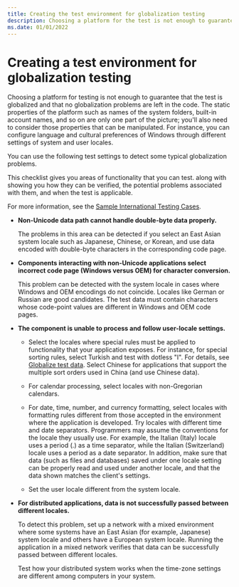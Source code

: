 ```yaml
---
title: Creating the test environment for globalization testing
description: Choosing a platform for the test is not enough to guarantee that the test is globalized and that no globalization problems are left in the code.
ms.date: 01/01/2022
---
```


# Creating a test environment for globalization testing

Choosing a platform for testing is not enough to guarantee that the test is globalized and that no globalization problems are left in the code.
The static properties of the platform such as names of the system folders, built-in account names, and so on are only one part of the picture; you'll also need to consider those properties that can be manipulated.
For instance, you can configure language and cultural preferences of Windows through different settings of system and user locales.

You can use the following test settings to detect some typical globalization problems.

This checklist gives you areas of functionality that you can test. along with showing you how they can be verified, the potential problems associated with them, and when the test is applicable.

For more information, see the [Sample International Testing Cases](sample-international-test-cases.md).

* **Non-Unicode data path cannot handle double-byte data properly.**

  The problems in this area can be detected if you select an East Asian system locale such as Japanese, Chinese, or Korean, and use data encoded with double-byte characters in the corresponding code page.

* **Components interacting with non-Unicode applications select incorrect code page (Windows versus OEM) for character conversion.**

  This problem can be detected with the system locale in cases where Windows and OEM encodings do not coincide.
  Locales like German or Russian are good candidates.
  The test data must contain characters whose code-point values are different in Windows and OEM code pages.

* **The component is unable to process and follow user-locale settings.**

  * Select the locales where special rules must be applied to functionality that your application exposes.
    For instance, for special sorting rules, select Turkish and test with dotless "I".
    For details, see [Globalize test data](globalize-test-data.md).
    Select Chinese for applications that support the multiple sort orders used in China (and use Chinese data).

  * For calendar processing, select locales with non-Gregorian calendars.

  * For date, time, number, and currency formatting, select locales with formatting rules different from those accepted in the environment where the application is developed.
  Try locales with different time and date separators. Programmers may assume the conventions for the locale they usually use.
  For example, the Italian (Italy) locale uses a period (.) as a time separator, while the Italian (Switzerland) locale uses a period as a date separator.
  In addition, make sure that data (such as files and databases) saved under one locale setting can be properly read and used under another locale, and that the data shown matches the client's settings.

  * Set the user locale different from the system locale.

* **For distributed applications, data is not successfully passed between different locales.**

  To detect this problem, set up a network with a mixed environment where some systems have an East Asian (for example, Japanese) system locale and others have a European system locale.
  Running the application in a mixed network verifies that data can be successfully passed between different locales.

  Test how your distributed system works when the time-zone settings are different among computers in your system.
